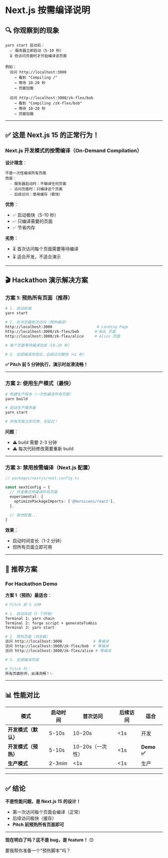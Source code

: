 # Next.js 按需编译说明

## 🔍 你观察到的现象

```
yarn start 启动后：
  ✅ 服务器立即启动（5-10 秒）
  ⏳ 但访问页面时才开始编译该页面
  
例如：
  访问 http://localhost:3000
    → 看到 "Compiling /"
    → 等待 10-20 秒
    → 页面加载
    
  访问 http://localhost:3000/zk-flex/bob
    → 看到 "Compiling /zk-flex/bob"
    → 等待 10-20 秒
    → 页面加载
```

---

## ✅ 这是 Next.js 15 的正常行为！

### Next.js 开发模式的按需编译（On-Demand Compilation）

**设计理念**：
```
不是一次性编译所有页面
而是：
  - 服务器启动时：不编译任何页面
  - 访问页面时：只编译这个页面
  - 后续访问：使用缓存（极快）
```

**优势**：
- ✅ 启动极快（5-10 秒）
- ✅ 只编译需要的页面
- ✅ 节省内存

**劣势**：
- ⏳ 首次访问每个页面需要等待编译
- ⏳ 适合开发，不适合演示

---

## 🎬 Hackathon 演示解决方案

### 方案 1: 预热所有页面（推荐）

```bash
# 1. 启动前端
yarn start

# 2. 在浏览器依次访问（预热编译）
http://localhost:3000                    # Landing Page
http://localhost:3000/zk-flex/bob       # Bob 页面
http://localhost:3000/zk-flex/alice     # Alice 页面

# 每个页面等待编译完成（10-20 秒）

# 3. 全部编译完成后，后续访问极快（<1 秒）
```

**✅ Pitch 前 5 分钟执行，演示时丝滑流畅！**

---

### 方案 2: 使用生产模式（最快）

```bash
# 构建生产版本（一次性编译所有页面）
yarn build

# 启动生产服务器
yarn start

# 所有页面立即可用，无延迟！
```

**问题**：
- ⚠️ build 需要 2-3 分钟
- ⚠️ 每次代码修改需要重新 build

---

### 方案 3: 禁用按需编译（Next.js 配置）

```typescript
// packages/nextjs/next.config.ts

const nextConfig = {
  // 开发模式预编译所有页面
  experimental: {
    optimizePackageImports: ['@heroicons/react'],
  },
  
  // 其他配置...
}
```

**效果**：
- 启动时间变长（1-2 分钟）
- 但所有页面立即可用

---

## 🎯 推荐方案

### For Hackathon Demo

**方案 1（预热）最适合**：

```bash
# Pitch 前 5 分钟

# 1. 启动系统（3 个终端）
Terminal 1: yarn chain
Terminal 2: forge script + generateTsAbis
Terminal 3: yarn start

# 2. 预热页面（浏览器）
访问 http://localhost:3000              # 等编译
访问 http://localhost:3000/zk-flex/bob  # 等编译
访问 http://localhost:3000/zk-flex/alice # 等编译

# 3. 全部编译完成

# Pitch 时：
所有页面秒开，丝滑流畅！✨
```

---

## 📊 性能对比

| 模式 | 启动时间 | 首次访问 | 后续访问 | 适合 |
|------|---------|---------|---------|------|
| **开发模式（默认）** | 5-10s | 10-20s | <1s | 开发 |
| **开发模式（预热）** | 5-10s | 10-20s（一次性）| <1s | **Demo ✅** |
| **生产模式** | 2-3min | <1s | <1s | 生产 |

---

## ✅ 结论

**不是性能问题，是 Next.js 15 的设计！**

- 第一次访问每个页面会编译（正常）
- 后续访问极快（缓存）
- **Pitch 前预热所有页面即可**

---

**现在明白了吗？这不是 bug，是 feature！** 😊

要我帮你准备一个"预热脚本"吗？

